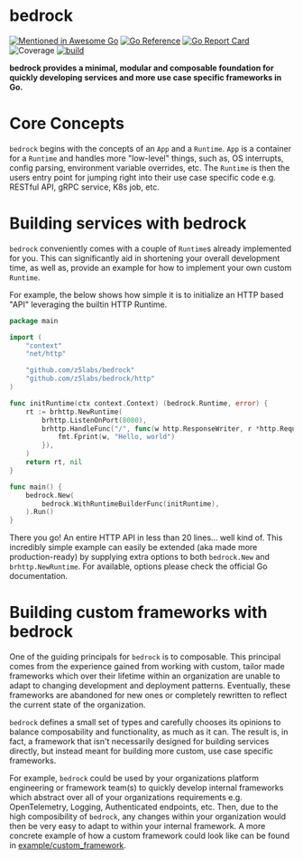 # bedrock
[![Mentioned in Awesome Go](https://awesome.re/mentioned-badge.svg)](https://github.com/avelino/awesome-go)
[![Go Reference](https://pkg.go.dev/badge/github.com/z5labs/bedrock.svg)](https://pkg.go.dev/github.com/z5labs/bedrock)
[![Go Report Card](https://goreportcard.com/badge/github.com/z5labs/bedrock)](https://goreportcard.com/report/github.com/z5labs/bedrock)
![Coverage](https://img.shields.io/badge/Coverage-96.2%25-brightgreen)
[![build](https://github.com/z5labs/bedrock/actions/workflows/build.yaml/badge.svg)](https://github.com/z5labs/bedrock/actions/workflows/build.yaml)

**bedrock provides a minimal, modular and composable foundation for
quickly developing services and more use case specific frameworks in Go.**

# Core Concepts

`bedrock` begins with the concepts of an `App` and a `Runtime`. `App`
is a container for a `Runtime` and handles more "low-level" things,
such as, OS interrupts, config parsing, environment variable overrides, etc.
The `Runtime` is then the users entry point for jumping right into
their use case specific code e.g. RESTful API, gRPC service, K8s job, etc.

# Building services with bedrock

`bedrock` conveniently comes with a couple of `Runtime`s already implemented for you.
This can significantly aid in shortening your overall development time, as well as,
provide an example for how to implement your own custom `Runtime`.

For example, the below shows how simple it is to initialize an HTTP based "API" leveraging
the builtin HTTP Runtime.
```go
package main

import (
    "context"
    "net/http"

    "github.com/z5labs/bedrock"
    "github.com/z5labs/bedrock/http"
)

func initRuntime(ctx context.Context) (bedrock.Runtime, error) {
    rt := brhttp.NewRuntime(
		brhttp.ListenOnPort(8080),
		brhttp.HandleFunc("/", func(w http.ResponseWriter, r *http.Request) {
			fmt.Fprint(w, "Hello, world")
		}),
	)
	return rt, nil
}

func main() {
	bedrock.New(
		bedrock.WithRuntimeBuilderFunc(initRuntime),
	).Run()
}
```

There you go! An entire HTTP API in less than 20 lines... well kind of. This incredibly
simple example can easily be extended (aka made more production-ready) by supplying extra
options to both `bedrock.New` and `brhttp.NewRuntime`. For available, options please
check the official Go documentation.

# Building custom frameworks with bedrock

One of the guiding principals for `bedrock` is to composable. This principal comes
from the experience gained from working with custom, tailor made frameworks which
over their lifetime within an organization are unable to adapt to changing
development and deployment patterns. Eventually, these frameworks are abandoned
for new ones or completely rewritten to reflect the current state of the organization.

`bedrock` defines a small set of types and carefully chooses its opinions to balance
composability and functionality, as much as it can. The result is, in fact, a framework
that isn't necessarily designed for building services directly, but instead meant for building
more custom, use case specific frameworks.

For example, `bedrock` could be used by your organizations platform engineering or framework
team(s) to quickly develop internal frameworks which abstract over all of your organizations
requirements e.g. OpenTelemetry, Logging, Authenticated endpoints, etc. Then, due to the high composibility
of `bedrock`, any changes within your organization would then be very easy to adapt to within
your internal framework. A more concrete example of how a custom framework could look like
can be found in [example/custom_framework](https://github.com/z5labs/bedrock/tree/main/example/custom_framework).
